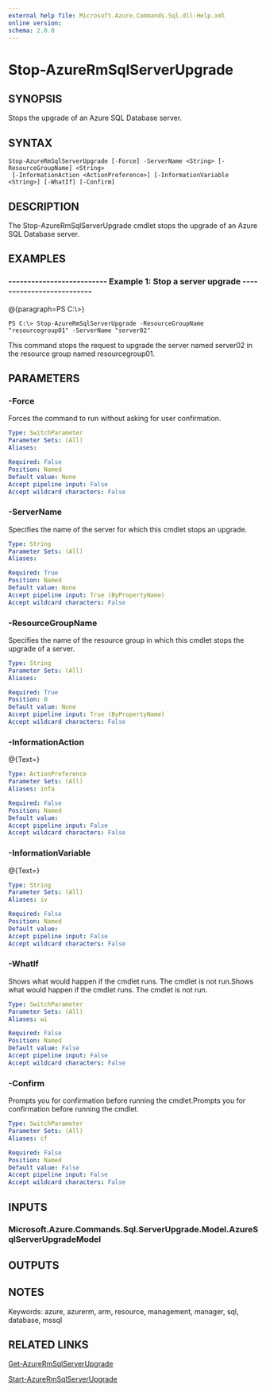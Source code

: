 ```yaml
---
external help file: Microsoft.Azure.Commands.Sql.dll-Help.xml
online version: 
schema: 2.0.0
---
```


# Stop-AzureRmSqlServerUpgrade
## SYNOPSIS
Stops the upgrade of an Azure SQL Database server.

## SYNTAX

```
Stop-AzureRmSqlServerUpgrade [-Force] -ServerName <String> [-ResourceGroupName] <String>
 [-InformationAction <ActionPreference>] [-InformationVariable <String>] [-WhatIf] [-Confirm]
```

## DESCRIPTION
The Stop-AzureRmSqlServerUpgrade cmdlet stops the upgrade of an Azure SQL Database server.

## EXAMPLES

### --------------------------  Example 1: Stop a server upgrade  --------------------------
@{paragraph=PS C:\\\>}

```
PS C:\> Stop-AzureRmSqlServerUpgrade -ResourceGroupName "resourcegroup01" -ServerName "server02"
```

This command stops the request to upgrade the server named server02 in the resource group named resourcegroup01.

## PARAMETERS

### -Force
Forces the command to run without asking for user confirmation.

```yaml
Type: SwitchParameter
Parameter Sets: (All)
Aliases: 

Required: False
Position: Named
Default value: None
Accept pipeline input: False
Accept wildcard characters: False
```

### -ServerName
Specifies the name of the server for which this cmdlet stops an upgrade.

```yaml
Type: String
Parameter Sets: (All)
Aliases: 

Required: True
Position: Named
Default value: None
Accept pipeline input: True (ByPropertyName)
Accept wildcard characters: False
```

### -ResourceGroupName
Specifies the name of the resource group in which this cmdlet stops the upgrade of a server.

```yaml
Type: String
Parameter Sets: (All)
Aliases: 

Required: True
Position: 0
Default value: None
Accept pipeline input: True (ByPropertyName)
Accept wildcard characters: False
```

### -InformationAction
@{Text=}

```yaml
Type: ActionPreference
Parameter Sets: (All)
Aliases: infa

Required: False
Position: Named
Default value: 
Accept pipeline input: False
Accept wildcard characters: False
```

### -InformationVariable
@{Text=}

```yaml
Type: String
Parameter Sets: (All)
Aliases: iv

Required: False
Position: Named
Default value: 
Accept pipeline input: False
Accept wildcard characters: False
```

### -WhatIf
Shows what would happen if the cmdlet runs.
The cmdlet is not run.Shows what would happen if the cmdlet runs.
The cmdlet is not run.

```yaml
Type: SwitchParameter
Parameter Sets: (All)
Aliases: wi

Required: False
Position: Named
Default value: False
Accept pipeline input: False
Accept wildcard characters: False
```

### -Confirm
Prompts you for confirmation before running the cmdlet.Prompts you for confirmation before running the cmdlet.

```yaml
Type: SwitchParameter
Parameter Sets: (All)
Aliases: cf

Required: False
Position: Named
Default value: False
Accept pipeline input: False
Accept wildcard characters: False
```

## INPUTS

### Microsoft.Azure.Commands.Sql.ServerUpgrade.Model.AzureSqlServerUpgradeModel

## OUTPUTS

## NOTES
Keywords: azure, azurerm, arm, resource, management, manager, sql, database, mssql

## RELATED LINKS

[Get-AzureRmSqlServerUpgrade]()

[Start-AzureRmSqlServerUpgrade]()

